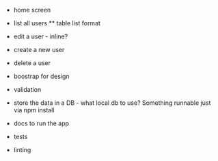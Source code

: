 * home screen
* list all users
** table list format
* edit a user - inline?
* create a new user
* delete a user

* boostrap for design
* validation
* store the data in a DB - what local db to use? Something runnable just via npm install

* docs to run the app

* tests
* linting
